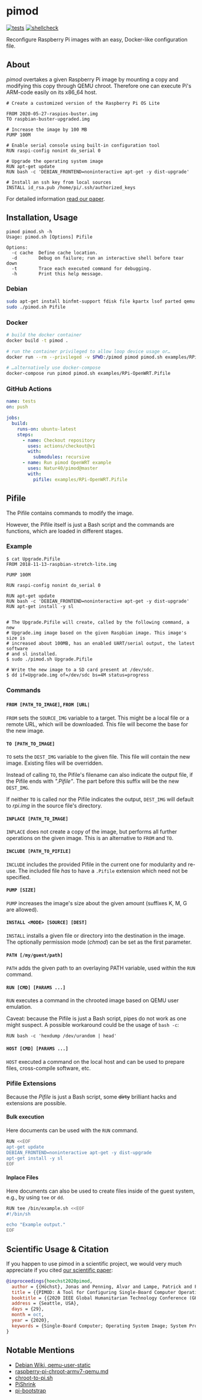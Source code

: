 # pimod
[![tests](https://github.com/Nature40/pimod/workflows/tests/badge.svg?branch=master)](https://github.com/Nature40/pimod/actions?query=workflow%3Atests)
[![shellcheck](https://github.com/Nature40/pimod/workflows/shellcheck/badge.svg?branch=master)](https://github.com/Nature40/pimod/actions?query=workflow%3Ashellcheck)

Reconfigure Raspberry Pi images with an easy, Docker-like configuration file.


## About
*pimod* overtakes a given Raspberry Pi image by mounting a copy and modifying this copy through QEMU chroot.
Therefore one can execute Pi's ARM-code easily on its x86\_64 host.

```
# Create a customized version of the Raspberry Pi OS Lite

FROM 2020-05-27-raspios-buster.img
TO raspbian-buster-upgraded.img

# Increase the image by 100 MB
PUMP 100M

# Enable serial console using built-in configuration tool
RUN raspi-config nonint do_serial 0

# Upgrade the operating system image
RUN apt-get update
RUN bash -c 'DEBIAN_FRONTEND=noninteractive apt-get -y dist-upgrade'

# Install an ssh key from local sources
INSTALL id_rsa.pub /home/pi/.ssh/authorized_keys
```

For detailed information [read our paper](https://jonashoechst.de/assets/papers/hoechst2020pimod.pdf).


## Installation, Usage
```
pimod pimod.sh -h
Usage: pimod.sh [Options] Pifile

Options:
  -c cache  Define cache location.
  -d        Debug on failure; run an interactive shell before tear down
  -t        Trace each executed command for debugging.
  -h        Print this help message.
```

### Debian
```bash
sudo apt-get install binfmt-support fdisk file kpartx lsof parted qemu qemu-user-static unzip p7zip-full wget xz-utils
sudo ./pimod.sh Pifile
```

### Docker
```bash
# build the docker container
docker build -t pimod .

# run the container privileged to allow loop device usage or…
docker run --rm --privileged -v $PWD:/pimod pimod pimod.sh examples/RPi-OpenWRT.Pifile

# …alternatively use docker-compose
docker-compose run pimod pimod.sh examples/RPi-OpenWRT.Pifile
```

### GitHub Actions
```yml
name: tests
on: push

jobs:
  build:
    runs-on: ubuntu-latest
    steps:
      - name: Checkout repository
        uses: actions/checkout@v1
        with:
          submodules: recursive
      - name: Run pimod OpenWRT example
        uses: Natur40/pimod@master
        with:
          pifile: examples/RPi-OpenWRT.Pifile
```

## Pifile
The Pifile contains commands to modify the image.

However, the Pifile itself is just a Bash script and the commands are functions, which are loaded in different stages.


### Example
```
$ cat Upgrade.Pifile
FROM 2018-11-13-raspbian-stretch-lite.img

PUMP 100M

RUN raspi-config nonint do_serial 0

RUN apt-get update
RUN bash -c 'DEBIAN_FRONTEND=noninteractive apt-get -y dist-upgrade'
RUN apt-get install -y sl


# The Upgrade.Pifile will create, called by the following command, a new
# Upgrade.img image based on the given Raspbian image. This image's size is
# increased about 100MB, has an enabled UART/serial output, the latest software
# and sl installed.
$ sudo ./pimod.sh Upgrade.Pifile

# Write the new image to a SD card present at /dev/sdc.
$ dd if=Upgrade.img of=/dev/sdc bs=4M status=progress
```


### Commands
#### `FROM [PATH_TO_IMAGE]`, `FROM [URL|`
`FROM` sets the `SOURCE_IMG` variable to a target.
This might be a local file or a remote URL, which will be downloaded.
This file will become the base for the new image.

#### `TO [PATH_TO_IMAGE]`
`TO` sets the `DEST_IMG` variable to the given file.
This file will contain the new image.
Existing files will be overridden.

Instead of calling `TO`, the Pifile's filename can also indicate the output file, if the Pifile ends with *".Pifile"*.
The part before this suffix will be the new `DEST_IMG`.

If neither `TO` is called nor the Pifile indicates the output, `DEST_IMG` will default to *rpi.img* in the source file's directory.

#### `INPLACE [PATH_TO_IMAGE]`
`INPLACE` does not create a copy of the image, but performs all further operations on the given image.
This is an alternative to `FROM` and `TO`.

#### `INCLUDE [PATH_TO_PIFILE]`
`INCLUDE` includes the provided Pifile in the current one for modularity and re-use.
The included file _has_ to have a `.Pifile` extension which need not be specified.

#### `PUMP [SIZE]`
`PUMP` increases the image's size about the given amount (suffixes K, M, G are allowed).

#### `INSTALL <MODE> [SOURCE] [DEST]`
`INSTALL` installs a given file or directory into the destination in the image.
The optionally permission mode (*chmod*) can be set as the first parameter.

#### `PATH [/my/guest/path]`
`PATH` adds the given path to an overlaying PATH variable, used within the `RUN` command.

#### `RUN [CMD] [PARAMS ...]`
`RUN` executes a command in the chrooted image based on QEMU user emulation.

Caveat: because the Pifile is just a Bash script, pipes do not work as one might suspect.
A possible workaround could be the usage of `bash -c`:

```
RUN bash -c 'hexdump /dev/urandom | head'
```

#### `HOST [CMD] [PARAMS ...]`
`HOST` executed a command on the local host and can be used to prepare files, cross-compile software, etc.


### Pifile Extensions
Because the *Pifile* is just a Bash script, some ~~dirty~~ brilliant hacks and extensions are possible.

#### Bulk execution
Here documents can be used with the `RUN` command.

```bash
RUN <<EOF
apt-get update
DEBIAN_FRONTEND=noninteractive apt-get -y dist-upgrade
apt-get install -y sl
EOF
```

#### Inplace Files
Here documents can also be used to create files inside of the guest system, e.g., by using `tee` or `dd`.

```bash
RUN tee /bin/example.sh <<EOF
#!/bin/sh

echo "Example output."
EOF
```

## Scientific Usage & Citation
If you happen to use pimod in a scientific project, we would very much appreciate if you cited [our scientific paper](https://jonashoechst.de/assets/papers/hoechst2020pimod.pdf):

```bibtex
@inproceedings{hoechst2020pimod,
  author = {{Höchst}, Jonas and Penning, Alvar and Lampe, Patrick and Freisleben, Bernd},
  title = {{PIMOD: A Tool for Configuring Single-Board Computer Operating System Images}},
  booktitle = {{2020 IEEE Global Humanitarian Technology Conference (GHTC 2020)}},
  address = {Seattle, USA},
  days = {29},
  month = oct,
  year = {2020},
  keywords = {Single-Board Computer; Operating System Image; System Provisioning},
}
```

## Notable Mentions
- [Debian Wiki, qemu-user-static](https://wiki.debian.org/RaspberryPi/qemu-user-static)
- [raspberry-pi-chroot-armv7-qemu.md](https://gist.github.com/jkullick/9b02c2061fbdf4a6c4e8a78f1312a689)
- [chroot-to-pi.sh](https://gist.github.com/htruong/7df502fb60268eeee5bca21ef3e436eb)
- [PiShrink](https://github.com/Drewsif/PiShrink)
- [pi-bootstrap](https://github.com/aniongithub/pi-bootstrap)
